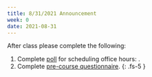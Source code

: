 ```yaml
---
title: 8/31/2021 Announcement
week: 0
date: 2021-08-31
---
```


After class please complete the following: 

1. Complete [poll](http://whenisgood.net/bwm7nsz) for scheduling office hours: .
2. Complete [pre-course questionnaire](https://forms.gle/4NMoRbiMEBjEU3Sf9). 
{: .fs-5 }
